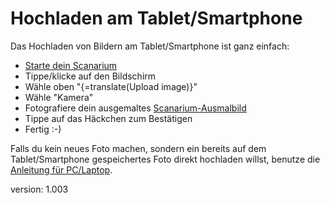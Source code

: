 # Hochladen am Tablet/Smartphone

Das Hochladen von Bildern am Tablet/Smartphone ist ganz einfach:

* [Starte dein Scanarium](#launching)
* Tippe/klicke auf den Bildschirm
* Wähle oben "{=translate(Upload image)}"
* Wähle "Kamera"
* Fotografiere dein ausgemaltes [Scanarium-Ausmalbild](#scanarium-coloring-pages)
* Tippe auf das Häckchen zum Bestätigen
* Fertig :-)

Falls du kein neues Foto machen, sondern ein bereits auf dem Tablet/Smartphone gespeichertes Foto direkt hochladen willst, benutze die [Anleitung für PC/Laptop](#uploading-pc).

version: 1.003

